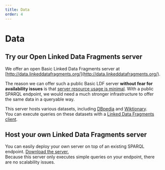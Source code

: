 ```yaml
---
title: Data
order: 4
---
```


# Data

## Try our Open Linked Data Fragments server
We offer an open Basic Linked Data Fragments server
at [http://data.linkeddatafragments.org/](http://data.linkeddatafragments.org/).

The reason we can offer such a public Basic LDF server
**without fear for availability issues**
is that [server resource usage is minimal](/concept/).
With a public SPARQL endpoint, we would need a much stronger infrastructure
to offer the same data in a queryable way.

This server hosts various datasets, including
[DBpedia](http://data.linkeddatafragments.org/dbpedia)
and
[Wiktionary](http://data.linkeddatafragments.org/wiktionary).
<br>
You can execute queries on these datasets with a [Linked Data Fragments client](/software/).

## Host your own Linked Data Fragments server
You can easily deploy your own server
on top of an existing SPARQL endpoint.
[Download the server.](/downloads/)
<br>
Because this server only executes simple queries on your endpoint,
there are no scalability issues.
